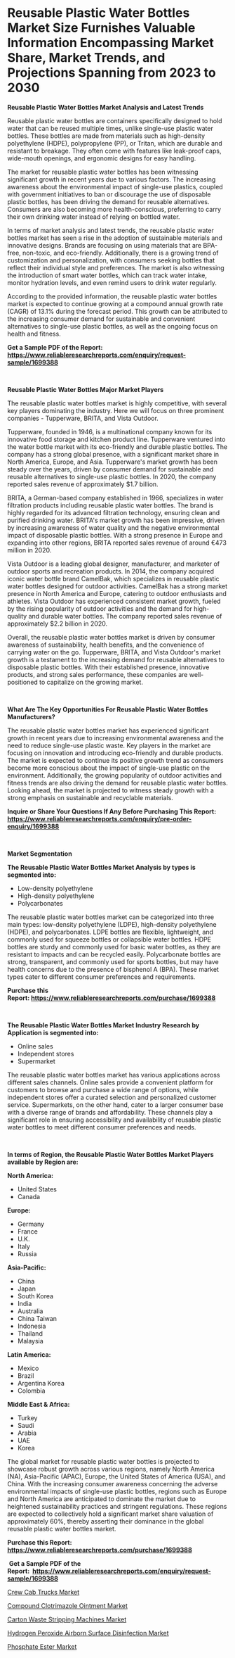 <p><h1>Reusable Plastic Water Bottles Market Size Furnishes Valuable Information Encompassing Market Share, Market Trends, and Projections Spanning from 2023 to 2030</h1></p><p><strong>Reusable Plastic Water Bottles Market Analysis and Latest Trends</strong></p>
<p><p>Reusable plastic water bottles are containers specifically designed to hold water that can be reused multiple times, unlike single-use plastic water bottles. These bottles are made from materials such as high-density polyethylene (HDPE), polypropylene (PP), or Tritan, which are durable and resistant to breakage. They often come with features like leak-proof caps, wide-mouth openings, and ergonomic designs for easy handling.</p><p>The market for reusable plastic water bottles has been witnessing significant growth in recent years due to various factors. The increasing awareness about the environmental impact of single-use plastics, coupled with government initiatives to ban or discourage the use of disposable plastic bottles, has been driving the demand for reusable alternatives. Consumers are also becoming more health-conscious, preferring to carry their own drinking water instead of relying on bottled water.</p><p>In terms of market analysis and latest trends, the reusable plastic water bottles market has seen a rise in the adoption of sustainable materials and innovative designs. Brands are focusing on using materials that are BPA-free, non-toxic, and eco-friendly. Additionally, there is a growing trend of customization and personalization, with consumers seeking bottles that reflect their individual style and preferences. The market is also witnessing the introduction of smart water bottles, which can track water intake, monitor hydration levels, and even remind users to drink water regularly.</p><p>According to the provided information, the reusable plastic water bottles market is expected to continue growing at a compound annual growth rate (CAGR) of 13.1% during the forecast period. This growth can be attributed to the increasing consumer demand for sustainable and convenient alternatives to single-use plastic bottles, as well as the ongoing focus on health and fitness.</p></p>
<p><strong>Get a Sample PDF of the Report:&nbsp; <a href="https://www.reliableresearchreports.com/enquiry/request-sample/1699388">https://www.reliableresearchreports.com/enquiry/request-sample/1699388</a></strong></p>
<p>&nbsp;</p>
<p><strong>Reusable Plastic Water Bottles Major Market Players</strong></p>
<p><p>The reusable plastic water bottles market is highly competitive, with several key players dominating the industry. Here we will focus on three prominent companies - Tupperware, BRITA, and Vista Outdoor.</p><p>Tupperware, founded in 1946, is a multinational company known for its innovative food storage and kitchen product line. Tupperware ventured into the water bottle market with its eco-friendly and durable plastic bottles. The company has a strong global presence, with a significant market share in North America, Europe, and Asia. Tupperware's market growth has been steady over the years, driven by consumer demand for sustainable and reusable alternatives to single-use plastic bottles. In 2020, the company reported sales revenue of approximately $1.7 billion.</p><p>BRITA, a German-based company established in 1966, specializes in water filtration products including reusable plastic water bottles. The brand is highly regarded for its advanced filtration technology, ensuring clean and purified drinking water. BRITA's market growth has been impressive, driven by increasing awareness of water quality and the negative environmental impact of disposable plastic bottles. With a strong presence in Europe and expanding into other regions, BRITA reported sales revenue of around €473 million in 2020.</p><p>Vista Outdoor is a leading global designer, manufacturer, and marketer of outdoor sports and recreation products. In 2014, the company acquired iconic water bottle brand CamelBak, which specializes in reusable plastic water bottles designed for outdoor activities. CamelBak has a strong market presence in North America and Europe, catering to outdoor enthusiasts and athletes. Vista Outdoor has experienced consistent market growth, fueled by the rising popularity of outdoor activities and the demand for high-quality and durable water bottles. The company reported sales revenue of approximately $2.2 billion in 2020.</p><p>Overall, the reusable plastic water bottles market is driven by consumer awareness of sustainability, health benefits, and the convenience of carrying water on the go. Tupperware, BRITA, and Vista Outdoor's market growth is a testament to the increasing demand for reusable alternatives to disposable plastic bottles. With their established presence, innovative products, and strong sales performance, these companies are well-positioned to capitalize on the growing market.</p></p>
<p>&nbsp;</p>
<p><strong>What Are The Key Opportunities For Reusable Plastic Water Bottles Manufacturers?</strong></p>
<p><p>The reusable plastic water bottles market has experienced significant growth in recent years due to increasing environmental awareness and the need to reduce single-use plastic waste. Key players in the market are focusing on innovation and introducing eco-friendly and durable products. The market is expected to continue its positive growth trend as consumers become more conscious about the impact of single-use plastic on the environment. Additionally, the growing popularity of outdoor activities and fitness trends are also driving the demand for reusable plastic water bottles. Looking ahead, the market is projected to witness steady growth with a strong emphasis on sustainable and recyclable materials.</p></p>
<p><strong>Inquire or Share Your Questions If Any Before Purchasing This Report: <a href="https://www.reliableresearchreports.com/enquiry/pre-order-enquiry/1699388">https://www.reliableresearchreports.com/enquiry/pre-order-enquiry/1699388</a></strong></p>
<p>&nbsp;</p>
<p><strong>Market Segmentation</strong></p>
<p><strong>The Reusable Plastic Water Bottles Market Analysis by types is segmented into:</strong></p>
<p><ul><li>Low-density polyethylene</li><li>High-density polyethylene</li><li>Polycarbonates</li></ul></p>
<p><p>The reusable plastic water bottles market can be categorized into three main types: low-density polyethylene (LDPE), high-density polyethylene (HDPE), and polycarbonates. LDPE bottles are flexible, lightweight, and commonly used for squeeze bottles or collapsible water bottles. HDPE bottles are sturdy and commonly used for basic water bottles, as they are resistant to impacts and can be recycled easily. Polycarbonate bottles are strong, transparent, and commonly used for sports bottles, but may have health concerns due to the presence of bisphenol A (BPA). These market types cater to different consumer preferences and requirements.</p></p>
<p><strong>Purchase this Report:&nbsp;<a href="https://www.reliableresearchreports.com/purchase/1699388">https://www.reliableresearchreports.com/purchase/1699388</a></strong></p>
<p>&nbsp;</p>
<p><strong>The Reusable Plastic Water Bottles Market Industry Research by Application is segmented into:</strong></p>
<p><ul><li>Online sales</li><li>Independent stores</li><li>Supermarket</li></ul></p>
<p><p>The reusable plastic water bottles market has various applications across different sales channels. Online sales provide a convenient platform for customers to browse and purchase a wide range of options, while independent stores offer a curated selection and personalized customer service. Supermarkets, on the other hand, cater to a larger consumer base with a diverse range of brands and affordability. These channels play a significant role in ensuring accessibility and availability of reusable plastic water bottles to meet different consumer preferences and needs.</p></p>
<p>&nbsp;</p>
<p><strong>In terms of Region, the Reusable Plastic Water Bottles Market Players available by Region are:</strong></p>
<p>
    <p> <strong> North America: </strong>
        <ul>
            <li>United States</li>
            <li>Canada</li>
        </ul>
        </p> 
    <p> <strong> Europe: </strong>
        <ul>
            <li>Germany</li>
            <li>France</li>
            <li>U.K.</li>
            <li>Italy</li>
            <li>Russia</li>
        </ul>
        </p> 
    <p> <strong> Asia-Pacific: </strong>
        <ul>
            <li>China</li>
            <li>Japan</li>
            <li>South Korea</li>
            <li>India</li>
            <li>Australia</li>
            <li>China Taiwan</li>
            <li>Indonesia</li>
            <li>Thailand</li>
            <li>Malaysia</li>
        </ul>
        </p> 
    <p> <strong> Latin America: </strong>
        <ul>
            <li>Mexico</li>
            <li>Brazil</li>
            <li>Argentina Korea</li>
            <li>Colombia</li>
        </ul>
        </p> 
    <p> <strong> Middle East & Africa: </strong>
        <ul>
            <li>Turkey</li>
            <li>Saudi</li>
            <li>Arabia</li>
            <li>UAE</li>
            <li>Korea</li>
        </ul>
    </p>
    </p>
<p><p>The global market for reusable plastic water bottles is projected to showcase robust growth across various regions, namely North America (NA), Asia-Pacific (APAC), Europe, the United States of America (USA), and China. With the increasing consumer awareness concerning the adverse environmental impacts of single-use plastic bottles, regions such as Europe and North America are anticipated to dominate the market due to heightened sustainability practices and stringent regulations. These regions are expected to collectively hold a significant market share valuation of approximately 60%, thereby asserting their dominance in the global reusable plastic water bottles market.</p></p>
<p><strong>Purchase this Report: <a href="https://www.reliableresearchreports.com/purchase/1699388">https://www.reliableresearchreports.com/purchase/1699388</a></strong></p>
<p>&nbsp;<strong>Get a Sample PDF of the Report:&nbsp;&nbsp;<a href="https://www.reliableresearchreports.com/enquiry/request-sample/1699388">https://www.reliableresearchreports.com/enquiry/request-sample/1699388</a></strong></p>
<p><strong></strong></p>
<p><p><a href="https://github.com/rahu1503/Market-Research-Report-List-1/blob/main/crew-cab-trucks-market.md">Crew Cab Trucks Market</a></p><p><a href="https://github.com/gshchiplitsov/Market-Research-Report-List-1/blob/main/compound-clotrimazole-ointment-market.md">Compound Clotrimazole Ointment Market</a></p><p><a href="https://medium.com/@aliwilldvm/carton-waste-stripping-machines-market-trends-and-market-analysis-forecasted-for-period-2023-2030-86b88144b5c5">Carton Waste Stripping Machines Market</a></p><p><a href="https://medium.com/@emerylittle2023/decoding-hydrogen-peroxide-airborn-surface-disinfection-market-metrics-market-share-trends-and-34f41eb0c427">Hydrogen Peroxide Airborn Surface Disinfection Market</a></p><p><a href="https://www.linkedin.com/pulse/decoding-phosphate-ester-market-deep-dive-latest-trends-lthde/">Phosphate Ester Market</a></p></p>